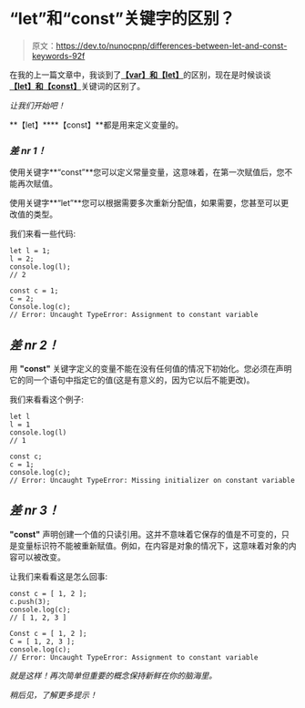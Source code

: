 # “let”和“const”关键字的区别？

> 原文：<https://dev.to/nunocpnp/differences-between-let-and-const-keywords-92f>

在我的上一篇文章中，我谈到了<u>**【var】**和**【let】**</u>的区别，现在是时候谈谈<u>**【let】**和**【const】**</u>关键词的区别了。

*让我们开始吧！*

**【let】****【const】**都是用来定义变量的。

### ***差 nr 1！***

使用关键字**“const”**您可以定义常量变量，这意味着，在第一次赋值后，您不能再次赋值。

使用关键字**“let”**您可以根据需要多次重新分配值，如果需要，您甚至可以更改值的类型。

我们来看一些代码:

```
let l = 1;
l = 2;
console.log(l); 
// 2

const c = 1;
c = 2;
Console.log(c); 
// Error: Uncaught TypeError: Assignment to constant variable 
```

## ***差 nr 2！***

用 **"const"** 关键字定义的变量不能在没有任何值的情况下初始化。您必须在声明它的同一个语句中指定它的值(这是有意义的，因为它以后不能更改)。

我们来看看这个例子:

```
let l
l = 1
console.log(l)
// 1

const c;
c = 1;
console.log(c);
// Error: Uncaught TypeError: Missing initializer on constant variable 
```

## ***差 nr 3！***

**"const"** 声明创建一个值的只读引用。这并不意味着它保存的值是不可变的，只是变量标识符不能被重新赋值。例如，在内容是对象的情况下，这意味着对象的内容可以被改变。

让我们来看看这是怎么回事:

```
const c = [ 1, 2 ];
c.push(3);
console.log(c);
// [ 1, 2, 3 ]

Const c = [ 1, 2 ];
C = [ 1, 2, 3 ];
console.log(c);
// Error: Uncaught TypeError: Assignment to constant variable 
```

*就是这样！再次简单但重要的概念保持新鲜在你的脑海里。*

*稍后见，了解更多提示！*